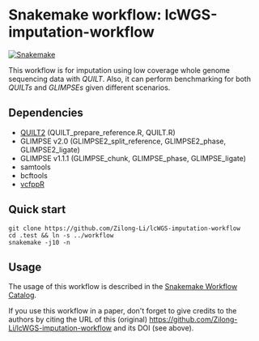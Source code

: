 # Snakemake workflow: lcWGS-imputation-workflow

[![Snakemake](https://img.shields.io/badge/snakemake-≥6.3.0-brightgreen.svg)](https://snakemake.github.io)


This workflow is for imputation using low coverage whole genome sequencing data with *QUILT*. Also, it can perform benchmarking for both *QUILTs* and *GLIMPSEs* given different scenarios.

## Dependencies

- [QUILT2](https://github.com/rwdavies/QUILT) (QUILT_prepare_reference.R, QUILT.R)
- GLIMPSE v2.0 (GLIMPSE2_split_reference, GLIMPSE2_phase, GLIMPSE2_ligate)
- GLIMPSE v1.1.1 (GLIMPSE_chunk, GLIMPSE_phase, GLIMPSE_ligate)
- samtools
- bcftools
- [vcfppR](https://github.com/Zilong-Li/vcfppR)

## Quick start

```
git clone https://github.com/Zilong-Li/lcWGS-imputation-workflow
cd .test && ln -s ../workflow
snakemake -j10 -n
```

## Usage

The usage of this workflow is described in the [Snakemake Workflow Catalog](https://snakemake.github.io/snakemake-workflow-catalog/?usage=Zilong-Li%2FlcWGS-imputation-workflow).

If you use this workflow in a paper, don't forget to give credits to the authors by citing the URL of this (original) https://github.com/Zilong-Li/lcWGS-imputation-workflow and its DOI (see above).
